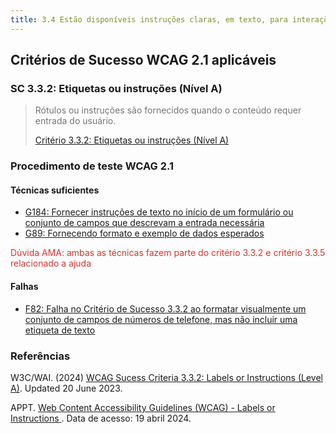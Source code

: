```yaml
---
title: 3.4 Estão disponíveis instruções claras, em texto, para interações complexas
---
```


## Critérios de Sucesso WCAG 2.1 aplicáveis

### SC 3.3.2: Etiquetas ou instruções (Nível A)
>
> <font color="#757575">Rótulos ou instruções são fornecidos quando o conteúdo requer entrada do usuário.</font>
>
> [Critério 3.3.2: Etiquetas ou instruções (Nível A)](https://www.w3.org/WAI/WCAG21/Understanding/labels-or-instructions)


### Procedimento de teste WCAG 2.1

#### Técnicas suficientes

- [G184: Fornecer instruções de texto no início de um formulário ou conjunto de campos que descrevam a entrada necessária](/tecnicas-procedimentos-de-teste/G184.md)
- [G89: Fornecendo formato e exemplo de dados esperados](/tecnicas-procedimentos-de-teste/G89.md)

<font color="D53434"> Dúvida AMA: ambas as técnicas fazem parte do critério 3.3.2 e critério 3.3.5 relacionado a ajuda</font>

#### Falhas
- [F82: Falha no Critério de Sucesso 3.3.2 ao formatar visualmente um conjunto de campos de números de telefone, mas não incluir uma etiqueta de texto](/falhas/F82.md)


### Referências

W3C/WAI. (2024) [WCAG Sucess Criteria 3.3.2: Labels or Instructions (Level A)](https://www.w3.org/WAI/WCAG21/Understanding/labels-or-instructions). Updated 20 June 2023.

APPT. [ Web Content Accessibility Guidelines (WCAG) - Labels or Instructions ](https://appt.org/en/guidelines/wcag/success-criterion-3-3-2). Data de acesso: 19 abril 2024.

